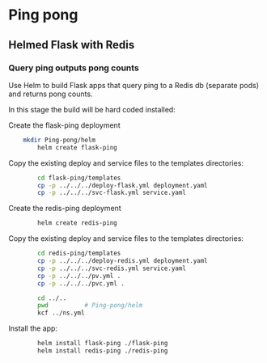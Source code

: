 # Ping pong
## Helmed Flask with Redis 
### Query ping outputs pong counts 

Use Helm to build Flask apps that query ping to a Redis db (separate pods) and returns pong counts.

In this stage the build will be hard coded installed:

Create the flask-ping deployment
```bash
	mkdir Ping-pong/helm
        helm create flask-ping
```

Copy the existing deploy and service files to the templates directories:
```bash
        cd flask-ping/templates
        cp -p ../../../deploy-flask.yml deployment.yaml
        cp -p ../../../svc-flask.yml service.yaml
```

Create the redis-ping deployment
```bash
        helm create redis-ping
```

Copy the existing deploy and service files to the templates directories:
```bash
        cd redis-ping/templates
        cp -p ../../../deploy-redis.yml deployment.yaml
        cp -p ../../../svc-redis.yml service.yaml
        cp -p ../../../pv.yml .
        cp -p ../../../pvc.yml .
```

```bash
        cd ../..
        pwd          # Ping-pong/helm
        kcf ../ns.yml
```

Install the app:
```bash
        helm install flask-ping ./flask-ping        
        helm install redis-ping ./redis-ping        
```
